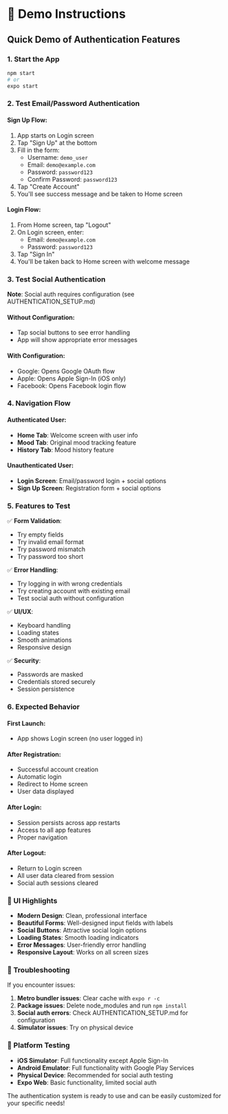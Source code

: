# 🎯 Demo Instructions

## Quick Demo of Authentication Features

### 1. **Start the App**
```bash
npm start
# or
expo start
```

### 2. **Test Email/Password Authentication**

#### Sign Up Flow:
1. App starts on Login screen
2. Tap "Sign Up" at the bottom
3. Fill in the form:
   - Username: `demo_user`
   - Email: `demo@example.com`
   - Password: `password123`
   - Confirm Password: `password123`
4. Tap "Create Account"
5. You'll see success message and be taken to Home screen

#### Login Flow:
1. From Home screen, tap "Logout"
2. On Login screen, enter:
   - Email: `demo@example.com`
   - Password: `password123`
3. Tap "Sign In"
4. You'll be taken back to Home screen with welcome message

### 3. **Test Social Authentication**

**Note**: Social auth requires configuration (see AUTHENTICATION_SETUP.md)

#### Without Configuration:
- Tap social buttons to see error handling
- App will show appropriate error messages

#### With Configuration:
- Google: Opens Google OAuth flow
- Apple: Opens Apple Sign-In (iOS only)
- Facebook: Opens Facebook login flow

### 4. **Navigation Flow**

#### Authenticated User:
- **Home Tab**: Welcome screen with user info
- **Mood Tab**: Original mood tracking feature
- **History Tab**: Mood history feature

#### Unauthenticated User:
- **Login Screen**: Email/password login + social options
- **Sign Up Screen**: Registration form + social options

### 5. **Features to Test**

✅ **Form Validation**:
- Try empty fields
- Try invalid email format
- Try password mismatch
- Try password too short

✅ **Error Handling**:
- Try logging in with wrong credentials
- Try creating account with existing email
- Test social auth without configuration

✅ **UI/UX**:
- Keyboard handling
- Loading states
- Smooth animations
- Responsive design

✅ **Security**:
- Passwords are masked
- Credentials stored securely
- Session persistence

### 6. **Expected Behavior**

#### First Launch:
- App shows Login screen (no user logged in)

#### After Registration:
- Successful account creation
- Automatic login
- Redirect to Home screen
- User data displayed

#### After Login:
- Session persists across app restarts
- Access to all app features
- Proper navigation

#### After Logout:
- Return to Login screen
- All user data cleared from session
- Social auth sessions cleared

### 🎨 UI Highlights

- **Modern Design**: Clean, professional interface
- **Beautiful Forms**: Well-designed input fields with labels
- **Social Buttons**: Attractive social login options
- **Loading States**: Smooth loading indicators
- **Error Messages**: User-friendly error handling
- **Responsive Layout**: Works on all screen sizes

### 🔧 Troubleshooting

If you encounter issues:

1. **Metro bundler issues**: Clear cache with `expo r -c`
2. **Package issues**: Delete node_modules and run `npm install`
3. **Social auth errors**: Check AUTHENTICATION_SETUP.md for configuration
4. **Simulator issues**: Try on physical device

### 📱 Platform Testing

- **iOS Simulator**: Full functionality except Apple Sign-In
- **Android Emulator**: Full functionality with Google Play Services
- **Physical Device**: Recommended for social auth testing
- **Expo Web**: Basic functionality, limited social auth

The authentication system is ready to use and can be easily customized for your specific needs!

